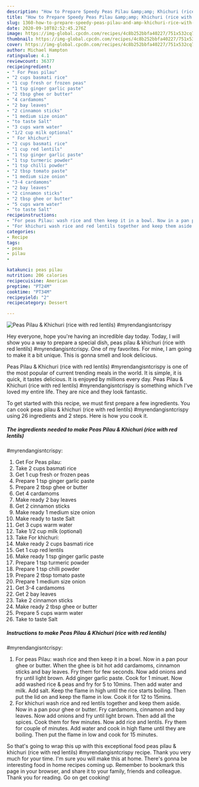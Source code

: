 ```yaml
---
description: "How to Prepare Speedy Peas Pilau &amp;amp; Khichuri (rice with red lentils) #myrendangisntcrispy"
title: "How to Prepare Speedy Peas Pilau &amp;amp; Khichuri (rice with red lentils) #myrendangisntcrispy"
slug: 1360-how-to-prepare-speedy-peas-pilau-and-amp-khichuri-rice-with-red-lentils-myrendangisntcrispy
date: 2020-09-10T02:52:45.276Z
image: https://img-global.cpcdn.com/recipes/4c8b252bbfa40227/751x532cq70/peas-pilau-khichuri-rice-with-red-lentils-myrendangisntcrispy-recipe-main-photo.jpg
thumbnail: https://img-global.cpcdn.com/recipes/4c8b252bbfa40227/751x532cq70/peas-pilau-khichuri-rice-with-red-lentils-myrendangisntcrispy-recipe-main-photo.jpg
cover: https://img-global.cpcdn.com/recipes/4c8b252bbfa40227/751x532cq70/peas-pilau-khichuri-rice-with-red-lentils-myrendangisntcrispy-recipe-main-photo.jpg
author: Michael Hampton
ratingvalue: 4.1
reviewcount: 36377
recipeingredient:
- " For Peas pilau"
- "2 cups basmati rice"
- "1 cup fresh or frozen peas"
- "1 tsp ginger garlic paste"
- "2 tbsp ghee or butter"
- "4 cardamoms"
- "2 bay leaves"
- "2 cinnamon sticks"
- "1 medium size onion"
- "to taste Salt"
- "3 cups warm water"
- "1/2 cup milk optional"
- " For khichuri"
- "2 cups basmati rice"
- "1 cup red lentils"
- "1 tsp ginger garlic paste"
- "1 tsp turmeric powder"
- "1 tsp chilli powder"
- "2 tbsp tomato paste"
- "1 medium size onion"
- "3-4 cardamoms"
- "2 bay leaves"
- "2 cinnamon sticks"
- "2 tbsp ghee or butter"
- "5 cups warm water"
- "to taste Salt"
recipeinstructions:
- "For peas Pilau: wash rice and then keep it in a bowl. Now in a pan pour ghee or butter. When the ghee is bit hot add cardamoms, cinnamon sticks and bay leaves. Fry them for few seconds. Now add onions and fry until light brown. Add ginger garlic paste. Cook for 1 minuet. Now add washed rice &amp; peas and fry for 5 to 10mins. Then add water and milk. Add salt. Keep the flame in high until the rice starts boiling. Then put the lid on and keep the flame in low. Cook it for 12 to 15mins."
- "For khichuri wash rice and red lentils together and keep them aside. Now in a pan pour ghee or butter. Fry cardamoms, cinnamon and bay leaves. Now add onions and fry until light brown. Then add all the spices. Cook them for few minutes. Now add rice and lentils. Fry them for couple of minutes. Add water and cook in high flame until they are boiling. Then put the flame in low and cook for 15 minutes."
categories:
- Recipe
tags:
- peas
- pilau
- 

katakunci: peas pilau  
nutrition: 206 calories
recipecuisine: American
preptime: "PT24M"
cooktime: "PT34M"
recipeyield: "2"
recipecategory: Dessert

---
```



![Peas Pilau &amp; Khichuri (rice with red lentils)
#myrendangisntcrispy](https://img-global.cpcdn.com/recipes/4c8b252bbfa40227/751x532cq70/peas-pilau-khichuri-rice-with-red-lentils-myrendangisntcrispy-recipe-main-photo.jpg)

Hey everyone, hope you're having an incredible day today. Today, I will show you a way to prepare a special dish, peas pilau &amp; khichuri (rice with red lentils)
#myrendangisntcrispy. One of my favorites. For mine, I am going to make it a bit unique. This is gonna smell and look delicious.

Peas Pilau &amp; Khichuri (rice with red lentils)
#myrendangisntcrispy is one of the most popular of current trending meals in the world. It is simple, it is quick, it tastes delicious. It is enjoyed by millions every day. Peas Pilau &amp; Khichuri (rice with red lentils)
#myrendangisntcrispy is something which I've loved my entire life. They are nice and they look fantastic.




To get started with this recipe, we must first prepare a few ingredients. You can cook peas pilau &amp; khichuri (rice with red lentils)
#myrendangisntcrispy using 26 ingredients and 2 steps. Here is how you cook it.

<!--inarticleads1-->

##### The ingredients needed to make Peas Pilau &amp; Khichuri (rice with red lentils)
#myrendangisntcrispy:

1. Get  For Peas pilau:
1. Take 2 cups basmati rice
1. Get 1 cup fresh or frozen peas
1. Prepare 1 tsp ginger garlic paste
1. Prepare 2 tbsp ghee or butter
1. Get 4 cardamoms
1. Make ready 2 bay leaves
1. Get 2 cinnamon sticks
1. Make ready 1 medium size onion
1. Make ready to taste Salt
1. Get 3 cups warm water
1. Take 1/2 cup milk (optional)
1. Take  For khichuri:
1. Make ready 2 cups basmati rice
1. Get 1 cup red lentils
1. Make ready 1 tsp ginger garlic paste
1. Prepare 1 tsp turmeric powder
1. Prepare 1 tsp chilli powder
1. Prepare 2 tbsp tomato paste
1. Prepare 1 medium size onion
1. Get 3-4 cardamoms
1. Get 2 bay leaves
1. Take 2 cinnamon sticks
1. Make ready 2 tbsp ghee or butter
1. Prepare 5 cups warm water
1. Take to taste Salt




<!--inarticleads2-->

##### Instructions to make Peas Pilau &amp; Khichuri (rice with red lentils)
#myrendangisntcrispy:

1. For peas Pilau: wash rice and then keep it in a bowl. Now in a pan pour ghee or butter. When the ghee is bit hot add cardamoms, cinnamon sticks and bay leaves. Fry them for few seconds. Now add onions and fry until light brown. Add ginger garlic paste. Cook for 1 minuet. Now add washed rice &amp; peas and fry for 5 to 10mins. Then add water and milk. Add salt. Keep the flame in high until the rice starts boiling. Then put the lid on and keep the flame in low. Cook it for 12 to 15mins.
1. For khichuri wash rice and red lentils together and keep them aside. Now in a pan pour ghee or butter. Fry cardamoms, cinnamon and bay leaves. Now add onions and fry until light brown. Then add all the spices. Cook them for few minutes. Now add rice and lentils. Fry them for couple of minutes. Add water and cook in high flame until they are boiling. Then put the flame in low and cook for 15 minutes.




So that's going to wrap this up with this exceptional food peas pilau &amp; khichuri (rice with red lentils)
#myrendangisntcrispy recipe. Thank you very much for your time. I'm sure you will make this at home. There's gonna be interesting food in home recipes coming up. Remember to bookmark this page in your browser, and share it to your family, friends and colleague. Thank you for reading. Go on get cooking!
